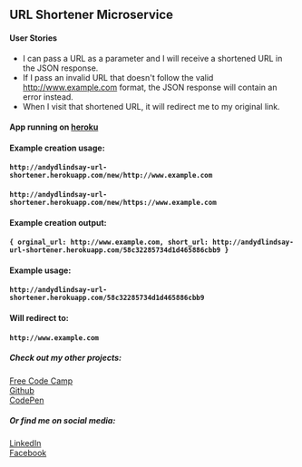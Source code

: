 ## URL Shortener Microservice

#### User Stories
- I can pass a URL as a parameter and I will receive a shortened URL in the JSON response.
- If I pass an invalid URL that doesn't follow the valid http://www.example.com format, the JSON response will contain an error instead.
- When I visit that shortened URL, it will redirect me to my original link.

#### App running on [heroku](http://andydlindsay-url-shortener.herokuapp.com)

#### Example creation usage:
#### `http://andydlindsay-url-shortener.herokuapp.com/new/http://www.example.com`
#### `http://andydlindsay-url-shortener.herokuapp.com/new/https://www.example.com`
#### Example creation output:
#### `{ orginal_url: http://www.example.com, short_url: http://andydlindsay-url-shortener.herokuapp.com/58c32285734d1d465886cbb9 }`
#### Example usage:
#### `http://andydlindsay-url-shortener.herokuapp.com/58c32285734d1d465886cbb9`
#### Will redirect to:
#### `http://www.example.com`

##### Check out my other projects:
[Free Code Camp](https://www.freecodecamp.com/andydlindsay)  
[Github](https://github.com/andydlindsay)  
[CodePen](https://codepen.io/andydlindsay/)  

##### Or find me on social media:
[LinkedIn](https://www.linkedin.com/in/andy-lindsay-17a9762b/)  
[Facebook](https://www.facebook.com/andydlindsay)  